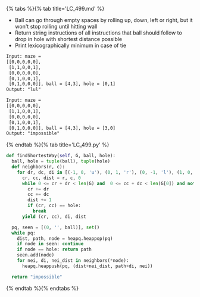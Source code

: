 {% tabs %}{% tab title='LC_499.md' %}

* Ball can go through empty spaces by rolling up, down, left or right, but it won't stop rolling until hitting wall
* Return string instructions of all instructions that ball should follow to drop in hole with shortest distance possible
* Print lexicographically minimum in case of tie

```txt
Input: maze =
[[0,0,0,0,0],
 [1,1,0,0,1],
 [0,0,0,0,0],
 [0,1,0,0,1],
 [0,1,0,0,0]], ball = [4,3], hole = [0,1]
Output: "lul"

Input: maze =
[[0,0,0,0,0],
 [1,1,0,0,1],
 [0,0,0,0,0],
 [0,1,0,0,1],
 [0,1,0,0,0]], ball = [4,3], hole = [3,0]
Output: "impossible"
```

{% endtab %}{% tab title='LC_499.py' %}

```py
def findShortestWay(self, G, ball, hole):
  ball, hole = tuple(ball), tuple(hole)
  def neighbors(r, c):
    for dr, dc, di in [(-1, 0, 'u'), (0, 1, 'r'), (0, -1, 'l'), (1, 0, 'd')]:
      cr, cc, dist = r, c, 0
      while 0 <= cr + dr < len(G) and  0 <= cc + dc < len(G[0]) and not G[cr+dr][cc+dc]:
        cr += dr
        cc += dc
        dist += 1
        if (cr, cc) == hole:
          break
      yield (cr, cc), di, dist

  pq, seen = [(0, '', ball)], set()
  while pq:
    dist, path, node = heapq.heappop(pq)
    if node in seen: continue
    if node == hole: return path
    seen.add(node)
    for nei, di, nei_dist in neighbors(*node):
      heapq.heappush(pq, (dist+nei_dist, path+di, nei))

  return "impossible"
```

{% endtab %}{% endtabs %}
